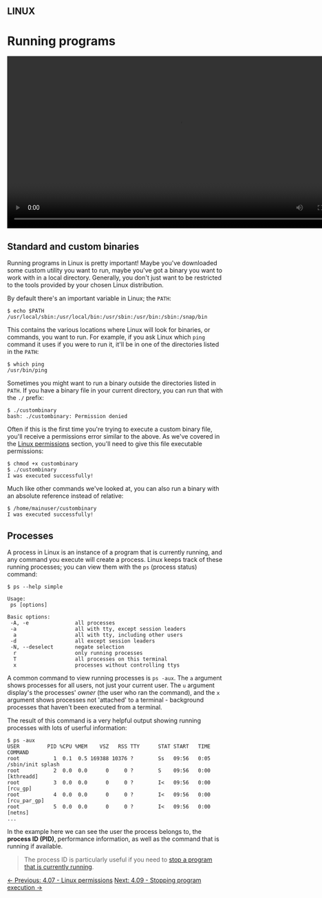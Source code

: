 ## LINUX

# Running programs

<div align="center">
  <video src="https://github.com/alphyos/CyberStart-2023/assets/108233076/5598306c-ed28-401f-bae6-ade6baec6a97" width="800" />
</div>

## Standard and custom binaries

Running programs in Linux is pretty important! Maybe you've
downloaded some custom utility you want to run, maybe you've got a
binary you want to work with in a local directory. Generally, you don't
just want to be restricted to the tools provided by your chosen Linux
distribution.

By default there's an important variable in Linux; the `PATH`:

```console
$ echo $PATH
/usr/local/sbin:/usr/local/bin:/usr/sbin:/usr/bin:/sbin:/snap/bin
```

This contains the various locations where Linux will look for
binaries, or commands, you want to run. For example, if you ask Linux
which `ping` command it uses if you were to run it, it'll be in one of the directories listed in the `PATH`:

```console
$ which ping
/usr/bin/ping
```

Sometimes you might want to run a binary outside the directories listed in `PATH`. If you have a binary file in your current directory, you can run that with the `./` prefix:

```console
$ ./custombinary
bash: ./custombinary: Permission denied
```

Often if this is the first time you're trying to execute a custom
binary file, you'll receive a permissions error similar to the above. As
 we've covered in the [Linux permissions](https://play.cyberstart.com/field-manual/8fbbbdf0-d7eb-11eb-9d1f-0242ac140009) section, you'll need to give this file executable permissions:

```console
$ chmod +x custombinary
$ ./custombinary
I was executed successfully!
```

Much like other commands we've looked at, you can also run a binary with an absolute reference instead of relative:

```console
$ /home/mainuser/custombinary
I was executed successfully!
```

## Processes

A process in Linux is an instance of a program that is currently
running, and any command you execute will create a process. Linux keeps
track of these running processes; you can view them with the `ps` (process status) command:

```console
$ ps --help simple

Usage:
 ps [options]

Basic options:
 -A, -e               all processes
 -a                   all with tty, except session leaders
  a                   all with tty, including other users
 -d                   all except session leaders
 -N, --deselect       negate selection
  r                   only running processes
  T                   all processes on this terminal
  x                   processes without controlling ttys
```

A common command to view running processes is `ps -aux`. The `a` argument shows processes for all users, not just your current user. The `u` argument display's the processes' *owner* (the user who ran the command), and the `x` argument shows processes not 'attached' to a terminal - background processes that haven't been executed from a terminal.

The result of this command is a very helpful output showing running processes with lots of userful information:

```console
$ ps -aux
USER         PID %CPU %MEM    VSZ   RSS TTY      STAT START   TIME COMMAND
root           1  0.1  0.5 169388 10376 ?        Ss   09:56   0:05 /sbin/init splash
root           2  0.0  0.0      0     0 ?        S    09:56   0:00 [kthreadd]
root           3  0.0  0.0      0     0 ?        I<   09:56   0:00 [rcu_gp]
root           4  0.0  0.0      0     0 ?        I<   09:56   0:00 [rcu_par_gp]
root           5  0.0  0.0      0     0 ?        I<   09:56   0:00 [netns]
...
```

In the example here we can see the user the process belongs to, the **process ID (PID)**, performance information, as well as the command that is running if available.

> The process ID is particularly useful if you need to [stop a program that is currently running](https://play.cyberstart.com/field-manual/8fbecfe0-d7eb-11eb-8e19-0242ac140009).

[← Previous: 4.07 - Linux permissions](https://play.cyberstart.com/field-manual/8fbbbdf0-d7eb-11eb-9d1f-0242ac140009)
[Next: 4.09 - Stopping program execution →](https://play.cyberstart.com/field-manual/8fbecfe0-d7eb-11eb-8e19-0242ac140009)
